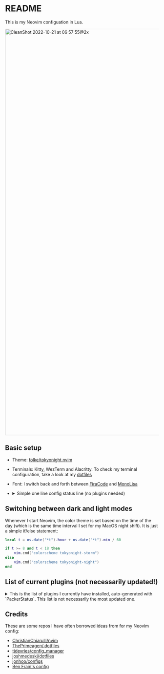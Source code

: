 # README

This is my Neovim configuation in Lua.

<img width="1331" alt="CleanShot 2022-10-21 at 06 57 55@2x" src="https://user-images.githubusercontent.com/20104703/197108584-4f114512-a798-4aa4-bf82-43929e9d807b.png">

## Basic setup

- Theme: [folke/tokyonight.nvim](https://github.com/folke/tokyonight.nvim)
- Terminals: Kitty, WezTerm and Alacritty. To check my terminal configuration, take a look at my [dotfiles](https://github.com/idr4n/.dotfiles) 
- Font: I switch back and forth between [FiraCode](https://github.com/tonsky/FiraCode) and [MonoLisa](https://www.monolisa.dev/)
- <details><summary>Simple one line config status line (no plugins needed)</summary>
 
    <br> 
    
    ```lua
    vim.o.statusline = "%f %{&modified?'●':''}%r%h %= %l,%c     %{fnamemodify(getcwd(), ':p:h:t')}   %3.3p%%"
    ```
    
    <br> 
    </details>

## Switching between dark and light modes

Whenever I start Neovim, the color theme is set based on the time of the day (which is the same time interval I set for my MacOS night shift). It is just a simple if/else statement:

```lua
local t = os.date("*t").hour + os.date("*t").min / 60

if t >= 8 and t < 18 then
	vim.cmd("colorscheme tokyonight-storm")
else
	vim.cmd("colorscheme tokyonight-night")
end
```

## List of current plugins (not necessarily updated!)

<details>
<summary>
This is the list of plugins I currently have installed, auto-generated with `PackerStatus`. This list is not necessarily the most updated one.
</summary>

<br>

- alpha-nvim
- catppuccin
- clipboard-image.nvim
- close-buffers.nvim
- cmp-buffer
- cmp-cmdline
- cmp-nvim-lsp
- cmp-nvim-lua
- cmp-path
- cmp_luasnip
- diffview.nvim
- emmet-vim
- eyeliner.nvim
- friendly-snippets
- fzf
- fzf-lua
- fzf.vim
- gitsigns.nvim
- harpoon
- indent-blankline.nvim
- kanagawa.nvim
- lf.vim
- lsp_signature.nvim
- lualine.nvim
- LuaSnip
- lush.nvim
- mason-lspconfig.nvim
- mason.nvim
- neo-tree.nvim
- nightfox.nvim
- nui.nvim
- null-ls.nvim
- nvim-autopairs
- nvim-cmp
- nvim-colorizer.lua
- nvim-jdtls
- nvim-lspconfig
- nvim-markdown
- nvim-treesitter
- nvim-treesitter-context
- nvim-treesitter-textobjects
- nvim-ts-autotag
- nvim-ts-context-commentstring
- nvim-web-devicons
- packer.nvim
- playground
- plenary.nvim
- popup.nvim
- rasmus.nvim
- rust-tools.nvim
- sqls.nvim
- tabout.nvim
- telescope-fzf-native.nvim
- telescope-luasnip.nvim
- telescope-ui-select.nvim
- telescope.nvim
- todo-comments.nvim
- toggleterm.nvim
- tokyonight.nvim
- trouble.nvim
- vim-bbye
- vim-commentary
- vim-eunuch
- vim-fish
- vim-floaterm
- vim-fugitive
- vim-indent-object
- vim-repeat
- vim-surround
- vim-symlink
- vim-unimpaired
- vim-vinegar
- vim-visual-multi
- zen-mode.nvim
- zenbones.nvim
- zk-nvim
</details>

## Credits

These are some repos I have often borrowed ideas from for my Neovim config:

- [ChristianChiarulli/nvim](https://github.com/ChristianChiarulli/nvim)
- [ThePrimeagen/.dotfiles](https://github.com/ThePrimeagen/.dotfiles)
- [tjdevries/config_manager](https://github.com/tjdevries/config_manager)
- [joshmedeski/dotfiles](https://github.com/joshmedeski/dotfiles)
- [jonhoo/configs](https://github.com/jonhoo/configs)
- [Ben Frain's config](https://gist.github.com/benfrain/97f2b91087121b2d4ba0dcc4202d252f)
